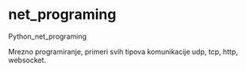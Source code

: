 # net_programing
Python_net_programing

Mrezno programiranje, primeri svih tipova komunikacije udp, tcp, http, websocket.
